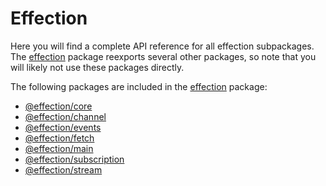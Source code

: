 # Effection

Here you will find a complete API reference for all effection subpackages. The
[effection][] package reexports several other packages,
so note that you will likely not use these packages directly.

The following packages are included in the [effection][] package:

- [@effection/core](./modules/_effection_core.html)
- [@effection/channel](./modules/_effection_channel.html)
- [@effection/events](./modules/_effection_events.html)
- [@effection/fetch](./modules/_effection_fetch.html)
- [@effection/main](./modules/_effection_main.html)
- [@effection/subscription](./modules/_effection_subscription.html)
- [@effection/stream](./modules/_effection_stream.html)

[effection]: ./modules/effection.html
